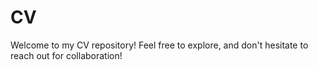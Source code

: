 # CV
Welcome to my CV repository! Feel free to explore, and don't hesitate to reach out for collaboration!
